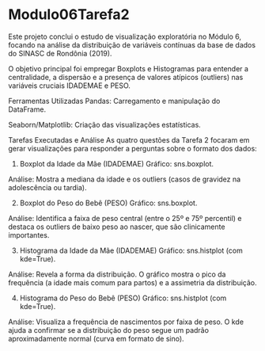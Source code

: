 # Modulo06Tarefa2
Este projeto conclui o estudo de visualização exploratória no Módulo 6, focando na análise da distribuição de variáveis contínuas da base de dados do SINASC de Rondônia (2019).

O objetivo principal foi empregar Boxplots e Histogramas para entender a centralidade, a dispersão e a presença de valores atípicos (outliers) nas variáveis cruciais IDADEMAE e PESO.

Ferramentas Utilizadas
Pandas: Carregamento e manipulação do DataFrame.

Seaborn/Matplotlib: Criação das visualizações estatísticas.

Tarefas Executadas e Análise
As quatro questões da Tarefa 2 focaram em gerar visualizações para responder a perguntas sobre o formato dos dados:

1. Boxplot da Idade da Mãe (IDADEMAE)
Gráfico: sns.boxplot.

Análise: Mostra a mediana da idade e os outliers (casos de gravidez na adolescência ou tardia).

2. Boxplot do Peso do Bebê (PESO)
Gráfico: sns.boxplot.

Análise: Identifica a faixa de peso central (entre o 25º e 75º percentil) e destaca os outliers de baixo peso ao nascer, que são clinicamente importantes.

3. Histograma da Idade da Mãe (IDADEMAE)
Gráfico: sns.histplot (com kde=True).

Análise: Revela a forma da distribuição. O gráfico mostra o pico da frequência (a idade mais comum para partos) e a assimetria da distribuição.

4. Histograma do Peso do Bebê (PESO)
Gráfico: sns.histplot (com kde=True).

Análise: Visualiza a frequência de nascimentos por faixa de peso. O kde ajuda a confirmar se a distribuição do peso segue um padrão aproximadamente normal (curva em formato de sino).
